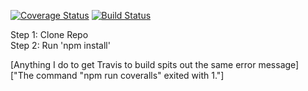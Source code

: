 [![Coverage Status](https://coveralls.io/repos/github/db488/IS219-Calculator/badge.svg?branch=master)](https://coveralls.io/github/db488/IS219-Calculator?branch=master)
[![Build Status](https://travis-ci.com/db488/IS219-Calculator.svg?branch=master)](https://travis-ci.com/db488/IS219-Calculator)

Step 1: Clone Repo\
Step 2: Run 'npm install'


[Anything I do to get Travis to build spits out the same error message]\
["The command "npm run coveralls" exited with 1."]